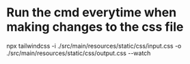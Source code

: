 # Run the cmd everytime when making changes to the css file

npx tailwindcss -i ./src/main/resources/static/css/input.css -o ./src/main/resources/static/css/output.css --watch
